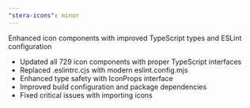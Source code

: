 ```yaml
---
"stera-icons": minor
---
```


Enhanced icon components with improved TypeScript types and ESLint configuration

- Updated all 729 icon components with proper TypeScript interfaces
- Replaced .eslintrc.cjs with modern eslint.config.mjs
- Enhanced type safety with IconProps interface
- Improved build configuration and package dependencies
- Fixed critical issues with importing icons

